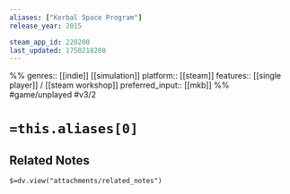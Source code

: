 ```yaml
---
aliases: ["Kerbal Space Program"]
release_year: 2015

steam_app_id: 220200
last_updated: 1750218208
---
```

%%
genres:: [[indie]] [[simulation]]
platform:: [[steam]]
features:: [[single player]] / [[steam workshop]]
preferred_input:: [[mkb]]
%%
#game/unplayed
#v3/2

# `=this.aliases[0]`
## Related Notes
`$=dv.view("attachments/related_notes")`